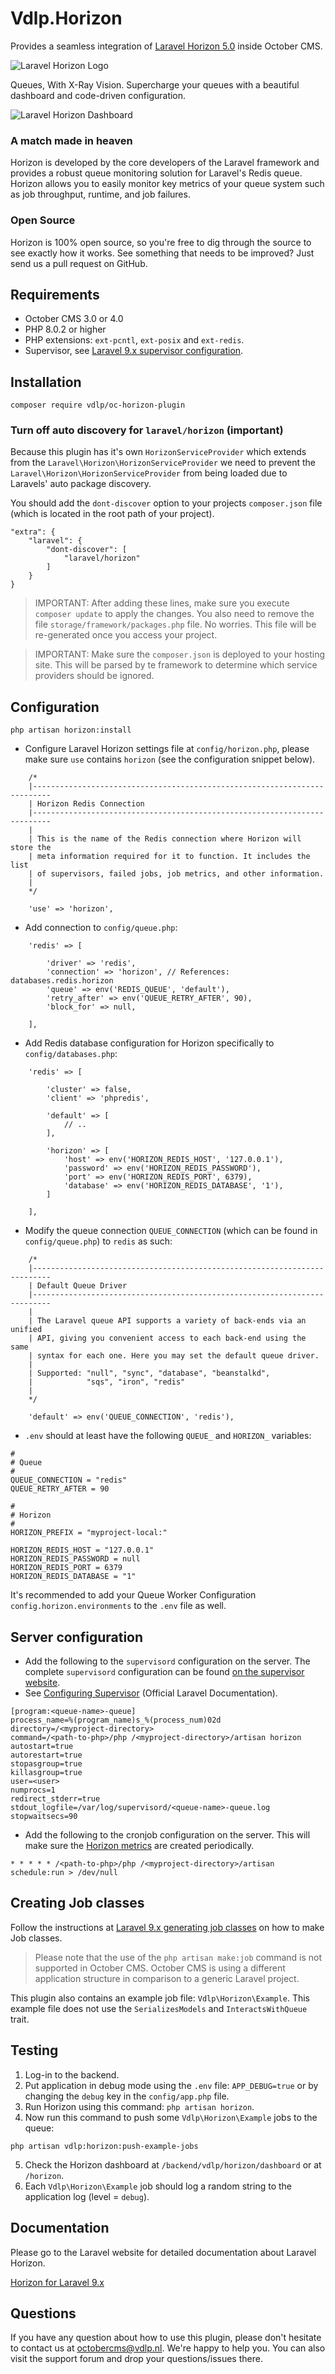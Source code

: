 # Vdlp.Horizon

Provides a seamless integration of [Laravel Horizon 5.0](https://laravel.com/docs/9.x/horizon) inside October CMS.

![Laravel Horizon Logo](https://plugins.vdlp.nl/octobercms/oc-horizon-plugin/logo.png)

Queues, With X-Ray Vision. Supercharge your queues with a beautiful dashboard and code-driven configuration.

![Laravel Horizon Dashboard](https://plugins.vdlp.nl/octobercms/oc-horizon-plugin/dashboard.png)

### A match made in heaven

Horizon is developed by the core developers of the Laravel framework and provides a robust queue monitoring solution for Laravel's Redis queue. Horizon allows you to easily monitor key metrics of your queue system such as job throughput, runtime, and job failures.

### Open Source

Horizon is 100% open source, so you're free to dig through the source to see exactly how it works. See something that needs to be improved? Just send us a pull request on GitHub.

## Requirements

* October CMS 3.0 or 4.0
* PHP 8.0.2 or higher
* PHP extensions: `ext-pcntl`, `ext-posix` and `ext-redis`.
* Supervisor, see [Laravel 9.x supervisor configuration](https://laravel.com/docs/9.x/queues#supervisor-configuration).

## Installation

```
composer require vdlp/oc-horizon-plugin
```

### Turn off auto discovery for `laravel/horizon` (important)

Because this plugin has it's own `HorizonServiceProvider` which extends from the `Laravel\Horizon\HorizonServiceProvider`
we need to prevent the `Laravel\Horizon\HorizonServiceProvider` from being loaded due to Laravels' auto package discovery.

You should add the `dont-discover` option to your projects `composer.json` file (which is located in the root path of your project).

```
"extra": {
    "laravel": {
        "dont-discover": [
            "laravel/horizon"
        ]
    }
}
```

> IMPORTANT: After adding these lines, make sure you execute `composer update` to apply the changes. You also need to remove the file `storage/framework/packages.php` file. No worries. This file will be re-generated once you access your project.

> IMPORTANT: Make sure the `composer.json` is deployed to your hosting site. This will be parsed by te framework to determine which service providers should be ignored.

## Configuration

```
php artisan horizon:install
```

* Configure Laravel Horizon settings file at `config/horizon.php`, please make sure `use` contains `horizon` (see the configuration snippet below).

```
    /*
    |--------------------------------------------------------------------------
    | Horizon Redis Connection
    |--------------------------------------------------------------------------
    |
    | This is the name of the Redis connection where Horizon will store the
    | meta information required for it to function. It includes the list
    | of supervisors, failed jobs, job metrics, and other information.
    |
    */

    'use' => 'horizon',
```

* Add connection to `config/queue.php`:

```
    'redis' => [

        'driver' => 'redis',
        'connection' => 'horizon', // References: databases.redis.horizon
        'queue' => env('REDIS_QUEUE', 'default'),
        'retry_after' => env('QUEUE_RETRY_AFTER', 90),
        'block_for' => null,

    ],
```

* Add Redis database configuration for Horizon specifically to `config/databases.php`:

```
    'redis' => [

        'cluster' => false,
        'client' => 'phpredis',

        'default' => [
            // ..
        ],

        'horizon' => [
            'host' => env('HORIZON_REDIS_HOST', '127.0.0.1'),
            'password' => env('HORIZON_REDIS_PASSWORD'),
            'port' => env('HORIZON_REDIS_PORT', 6379),
            'database' => env('HORIZON_REDIS_DATABASE', '1'),
        ]

    ],
```

* Modify the queue connection `QUEUE_CONNECTION` (which can be found in `config/queue.php`) to `redis` as such:

```
    /*
    |--------------------------------------------------------------------------
    | Default Queue Driver
    |--------------------------------------------------------------------------
    |
    | The Laravel queue API supports a variety of back-ends via an unified
    | API, giving you convenient access to each back-end using the same
    | syntax for each one. Here you may set the default queue driver.
    |
    | Supported: "null", "sync", "database", "beanstalkd",
    |            "sqs", "iron", "redis"
    |
    */

    'default' => env('QUEUE_CONNECTION', 'redis'),
```

* `.env` should at least have the following `QUEUE_` and `HORIZON_` variables:

```
#
# Queue
#
QUEUE_CONNECTION = "redis"
QUEUE_RETRY_AFTER = 90

#
# Horizon
#
HORIZON_PREFIX = "myproject-local:"

HORIZON_REDIS_HOST = "127.0.0.1"
HORIZON_REDIS_PASSWORD = null
HORIZON_REDIS_PORT = 6379
HORIZON_REDIS_DATABASE = "1"

```

It's recommended to add your Queue Worker Configuration `config.horizon.environments` to the `.env` file as well.

## Server configuration

* Add the following to the `supervisord` configuration on the server. The complete `supervisord` configuration can be found [on the supervisor website](http://supervisord.org/index.html).
* See [Configuring Supervisor](https://laravel.com/docs/9.x/queues#configuring-supervisor) (Official Laravel Documentation).
```
[program:<queue-name>-queue]
process_name=%(program_name)s_%(process_num)02d
directory=/<myproject-directory>
command=/<path-to-php>/php /<myproject-directory>/artisan horizon
autostart=true
autorestart=true
stopasgroup=true
killasgroup=true
user=<user>
numprocs=1
redirect_stderr=true
stdout_logfile=/var/log/supervisord/<queue-name>-queue.log
stopwaitsecs=90
```

* Add the following to the cronjob configuration on the server. This will make sure the [Horizon metrics](https://laravel.com/docs/9.x/horizon#metrics) are created periodically.

```
* * * * * /<path-to-php>/php /<myproject-directory>/artisan schedule:run > /dev/null
```

## Creating Job classes

Follow the instructions at [Laravel 9.x generating job classes](https://laravel.com/docs/9.x/queues#generating-job-classes) on how to make Job classes.

> Please note that the use of the `php artisan make:job` command is not supported in October CMS. October CMS is using a different application structure in comparison to a generic Laravel project.

This plugin also contains an example job file: `Vdlp\Horizon\Example`.
This example file does not use the `SerializesModels` and `InteractsWithQueue` trait.

## Testing

1. Log-in to the backend.
2. Put application in debug mode using the `.env` file: `APP_DEBUG=true` or by changing the `debug` key in the `config/app.php` file.
3. Run Horizon using this command: `php artisan horizon`.
4. Now run this command to push some `Vdlp\Horizon\Example` jobs to the queue:

```
php artisan vdlp:horizon:push-example-jobs
```

5. Check the Horizon dashboard at `/backend/vdlp/horizon/dashboard` or at `/horizon`.
6. Each `Vdlp\Horizon\Example` job should log a random string to the application log (level = `debug`).

## Documentation

Please go to the Laravel website for detailed documentation about Laravel Horizon.

[Horizon for Laravel 9.x](https://laravel.com/docs/9.x/horizon)

## Questions

If you have any question about how to use this plugin, please don't hesitate to contact us at [octobercms@vdlp.nl](mailto:octobercms@vdlp.nl). We're
happy to help you. You can also visit the support forum and drop your questions/issues there.
